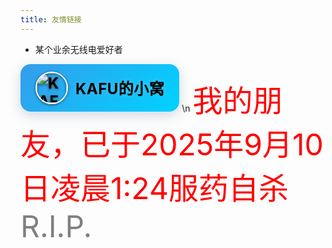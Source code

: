 ```yaml
---
title: 友情链接
---
```

- 某个业余无线电爱好者
<style>
  @keyframes gradientFlow {
    0% { background-position: 0% 50%; }
    50% { background-position: 100% 50%; }
    100% { background-position: 0% 50%; }
  }
  .gradient-link {
    display: inline-block !important;
    background: linear-gradient(-45deg, #8e4ed3ff, #2d70e4ff, #00d2ff, #4889e4ff);
    background-size: 400% 400%;
    animation: gradientFlow 15s ease infinite;
    color: rgba(0, 0, 0, 1);
    text-decoration: none;
    text-shadow: 0 1px 2px rgba(0,0,0,0.15), 
             0 0 8px rgba(255,255,255,0.25);
    border-radius: 16px;
    font-family: -apple-system, BlinkMacSystemFont, 'Segoe UI', 'Microsoft YaHei', sans-serif;
    font-size: 24px;
    font-weight: bold;
    letter-spacing: 0.5px;
    box-shadow: 0 6px 20px rgba(51, 80, 129, 0.22);
    transition: all 0.4s ease;
    padding: 12px 24px;
    margin: 0 !important;
    overflow: hidden;
  }
  .gradient-link:hover {
    transform: translateY(-3px);
    box-shadow: 0 10px 25px rgba(124, 172, 255, 0.67);
    animation-duration: 8s;
  }
  .gradient-link-content {
    display: flex;
    flex-direction: row;
    align-items: center;
    gap: 12px;
  }
  .logo-img {
    height: 48px;
    border-radius: 50%;
    border: 2px solid white;
    filter: drop-shadow(0 1px 2px rgba(31, 55, 70, 1));
  }
  @media (prefers-reduced-motion: reduce) {
    .gradient-link {
      animation: none;
      background: linear-gradient(-45deg, #1e2374ff, #672e81ff);
    }
    .gradient-link:hover {
      transform: none;
    }
  }
</style>

<a href="https://blog.morizuki.top/" class="gradient-link">
  <div class="gradient-link-content">
    <img src="https://blog.morizuki.top/img/avt.jpg" alt="KAFU的小窝" class="logo-img">
    KAFU的小窝
  </div>
</a>
\n
<font color=red size=32>我的朋友，已于2025年9月10日凌晨1:24服药自杀
<font color=grey>R.I.P.